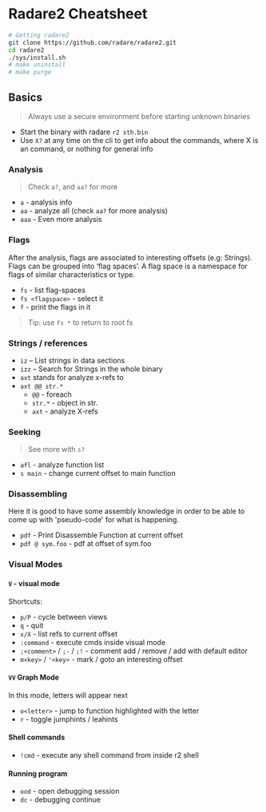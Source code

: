 # Radare2 Cheatsheet

```bash
# Getting radare2
git clone https://github.com/radare/radare2.git
cd radare2
./sys/install.sh
# make uninstall
# make purge
```

## Basics
> Always use a secure environment before starting unknown binaries

* Start the binary with radare `r2 sth.bin`
* Use `X?` at any time on the cli to get info about the commands, where X is an command, or nothing for general info
  
### Analysis
> Check `a?`, and `aa?` for more

* `a` - analysis info
* `aa` - analyze all (check `aa?` for more analysis)
* `aaa` - Even more analysis

### Flags

After the analysis, flags are associated to interesting offsets (e.g: Strings). Flags can be grouped into ‘flag spaces’. A flag space is a namespace for flags of similar characteristics or type. 
* `fs` - list flag-spaces
* `fs <flagspace>` - select it
* `f` - print the flags in it

> Tip: use `fs *` to return to root fs

### Strings / references

* `iz` – List strings in data sections
* `izz` – Search for Strings in the whole binary
* `axt` stands for analyze x-refs to
* `axt @@ str.*`
  * `@@` - foreach
  * `str.*` - object in str.
  * `axt` - analyze X-refs

### Seeking

> See more with `s?`

* `afl` - analyze function list
* `s main` - change current offset to main function

### Disassembling 
Here it is good to have some assembly knowledge in order to be able to come up with 'pseudo-code' for what is happening.

* `pdf` - Print Disassemble Function at current offset
* `pdf @ sym.foo` -  pdf at offset of sym.foo

### Visual Modes

#### `V` - visual mode

Shortcuts:
* `p/P` - cycle between views
* `q` - quit
* `x/X` - list refs to current offset
* `:command` - execute cmds inside visual mode
* `;<comment>` / `;-` / `;!` - comment add / remove / add with default editor
* `m<key>` / `'<key>` - mark / goto an interesting offset

#### `VV` Graph Mode
In this mode, letters will appear next 

* `o<letter>` - jump to function highlighted with the letter
* `r` - toggle jumphints / leahints

#### Shell commands
* `!cmd` - execute any shell command from inside r2 shell

#### Running program

* `ood` - open debugging session
* `dc` - debugging continue